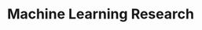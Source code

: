 ---
title: Machine Learning Research
layout: collection
permalink: /portfolio/
collection: portfolio
entries_layout: grid
classes: wide
---